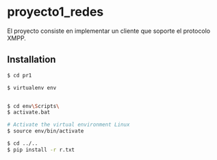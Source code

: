 # proyecto1_redes
El proyecto consiste en implementar un cliente que soporte el protocolo XMPP. 

## Installation

```bash
$ cd pr1

$ virtualenv env


$ cd env\Scripts\
$ activate.bat

# Activate the virtual environment Linux
$ source env/bin/activate

$ cd ../..
$ pip install -r r.txt
```